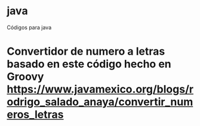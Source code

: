 # java
Códigos para java

# Convertidor de numero a letras basado en este código hecho en Groovy https://www.javamexico.org/blogs/rodrigo_salado_anaya/convertir_numeros_letras
